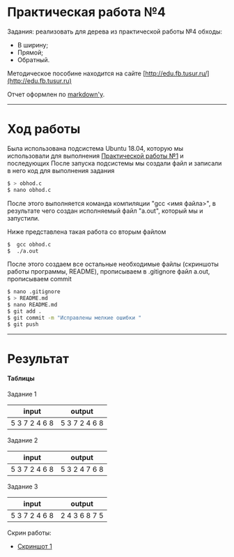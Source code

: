 #  Практическая работа №4

Задания: реализовать для дерева из практической работы №4 обходы:
- В ширину;
- Прямой;
- Обратный.

Методическое пособине находится на сайте [http://edu.fb.tusur.ru/](http://edu.fb.tusur.ru)

Отчет оформлен по [markdown'у](https://github.com/adam-p/markdown-here/wiki/Markdown-Cheatsheet 'Тык').
________________________________________________
# Ход работы

Была использована подсистема Ubuntu 18.04, которую мы использовали для выполнения [Практической работы №1](https://github.com/mariakholodova/timp/tree/pr1) и последующих
После запуска подсистемы мы создали файл и записали в него код для выполнения задания 
```sh
$ > obhod.c
$ nano obhod.c
```
После этого выполняется команда компиляции "gcc <имя файла>", в результате чего создан исполняемый файл "a.out", который мы и запустили. 

Ниже представлена такая работа со вторым файлом
```sh
$  gcc obhod.c
$  ./a.out
```
После этого создаем все остальные необходимые файлы (скриншоты работы программы, README), прописываем в .gitignore файл a.out, прописываем commit
```sh
$ nano .gitignore
$ > README.md
$ nano README.md
$ git add .
$ git commit -m "Исправлены мелкие ошибки "
$ git push 
```
___________________________
# Результат

#### Таблицы 

Задание 1

|input|output|
|------|-----|
|5 3 7 2 4 6 8| 5 3 7 2 4 6 8|

Задание 2

|input|output|
|------|-----|
|5 3 7 2 4 6 8| 5 3 2 4 7 6 8|

Задание 3

|input|output|
|------|-----|
|5 3 7 2 4 6 8| 2 4 3 6 8 7 5|

Скрин работы:
- [Скриншот 1](https://github.com/mariakholodova/timp/blob/pr3/1.jpg 'Тык')






